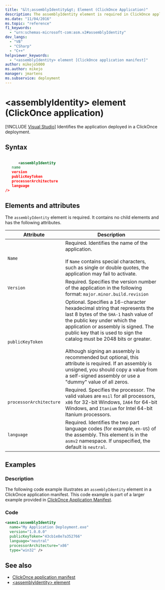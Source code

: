 ```yaml
---
title: "&lt;assemblyIdentity&gt; Element (ClickOnce Application)"
description: The assemblyIdentity element is required in ClickOnce application. It contains no child elements and has attributes described in this article.
ms.date: "11/04/2016"
ms.topic: "reference"
f1_keywords:
  - "urn:schemas-microsoft-com:asm.v2#assemblyIdentity"
dev_langs:
  - "VB"
  - "CSharp"
  - "C++"
helpviewer_keywords:
  - "<assemblyIdentity> element [ClickOnce application manifest]"
author: mikejo5000
ms.author: mikejo
manager: jmartens
ms.subservice: deployment
---
```

# &lt;assemblyIdentity&gt; element (ClickOnce application)

 [!INCLUDE [Visual Studio](~/includes/applies-to-version/vs-windows-only.md)]
Identifies the application deployed in a ClickOnce deployment.

## Syntax

```xml

      <assemblyIdentity
   name
   version
   publicKeyToken
   processorArchitecture
   language
/>
```

## Elements and attributes
 The `assemblyIdentity` element is required. It contains no child elements and has the following attributes.

|Attribute|Description|
|---------------|-----------------|
|`Name`|Required. Identifies the name of the application.<br /><br /> If `Name` contains special characters, such as single or double quotes, the application may fail to activate.|
|`Version`|Required. Specifies the version number of the application in the following format: `major.minor.build.revision`|
|`publicKeyToken`|Optional. Specifies a 16-character hexadecimal string that represents the last 8 bytes of the `SHA-1` hash value of the public key under which the application or assembly is signed. The public key that is used to sign the catalog must be 2048 bits or greater.<br /><br /> Although signing an assembly is recommended but optional, this attribute is required. If an assembly is unsigned, you should copy a value from a self-signed assembly or use a "dummy" value of all zeros.|
|`processorArchitecture`|Required. Specifies the processor. The valid values are `msil` for all processors, `x86` for 32-bit Windows, `IA64` for 64-bit Windows, and `Itanium` for Intel 64-bit Itanium processors.|
|`language`|Required. Identifies the two part language codes (for example, `en-US`) of the assembly. This element is in the `asmv2` namespace. If unspecified, the default is `neutral`.|

## Examples

### Description
 The following code example illustrates an `assemblyIdentity` element in a ClickOnce application manifest. This code example is part of a larger example provided in [ClickOnce Application Manifest](../deployment/clickonce-application-manifest.md).

### Code

```xml
<asmv1:assemblyIdentity
  name="My Application Deployment.exe"
  version="1.0.0.0"
  publicKeyToken="43cb1e8e7a352766"
  language="neutral"
  processorArchitecture="x86"
  type="win32" />
```

## See also
- [ClickOnce application manifest](../deployment/clickonce-application-manifest.md)
- [\<assemblyIdentity> element](../deployment/assemblyidentity-element-clickonce-deployment.md)